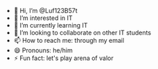 - 👋 Hi, I’m @Luf123B57t
- 👀 I’m interested in IT
- 🌱 I’m currently learning IT
- 💞️ I’m looking to collaborate on other IT students
- 📫 How to reach me: through my email
- 😄 Pronouns: he/him
- ⚡ Fun fact: let's play arena of valor

<!---
Luf123B57t/Luf123B57t is a ✨ special ✨ repository because its `README.md` (this file) appears on your GitHub profile.
You can click the Preview link to take a look at your changes.
--->

